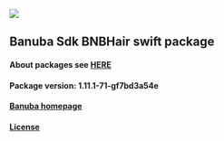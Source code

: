 [![](https://www.banuba.com/hubfs/Banuba_November2018/Images/Banuba%20SDK.png)](https://docs.banuba.com/face-ar-sdk-v1/ios/ios_overview)

## Banuba Sdk BNBHair swift package

#### About packages see [HERE](https://docs.banuba.com/face-ar-sdk-v1/ios/ios_packages)

#### Package version: **1.11.1-71-gf7bd3a54e**

#### **[Banuba homepage](https://banuba.com)**

#### **[License](https://www.banuba.com/terms)**
